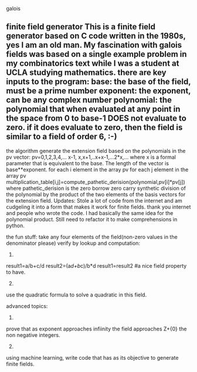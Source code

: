  galois

finite field generator
This is a finite field generator based on C code written in the 1980s, yes I am an old man.
My fascination with galois fields was based on a single example problem in my combinatorics text
while I was a student at UCLA studying mathematics.
there are key inputs to the program:
base: the base of the field, must be a prime number
exponent: the exponent, can be any complex number
polynomial: the polynomial that when evaluated at any point in the space from 0 to base-1 DOES not evaluate to zero.
            if it does evaluate to zero, then the field is similar to a field of order 6, :-)
-------------------------------------------------------------------------------------------------------------------
the algorithm
generate the extension field based on the polynomials in the pv vector:
pv=0,1,2,3,4,... x-1, x,x+1,..x+x-1,...2*x,...
where x is a formal parameter that is equivalent to the base. The length of the vector is base**exponent.
for each i element in the  array pv
  for each j element in the array pv
      multiplication_table[i,j]=compute_pathetic_derision(polynomial,pv[i]*pv[j])
where pathetic_derision is the zero borrow zero carry synthetic division of the polynomial by the product of the two elements
of the basis vectors for the extension field.
Updates:
Stole a lot of code from the internet and am cudgeling it into a form that makes it work for
finite fields. thank you internet and people who wrote the code.
I had basically the same idea for the polynomial product.
Still need to refactor it to make comprehensions in python.


the fun stuff:
take any four elements of the field(non-zero values in the denominator please)
verify by lookup and computation:

1.
result1=a/b+c/d
result2=(a*d+b*c)/b*d
result1=result2 #a nice field property to have.

2.
use the quadratic formula to solve a quadratic in this field.

advanced topics:

1.
prove that as exponent approaches infiinity the field approaches Z+{0} the non negative integers.

2.
using machine learning, write code that has as its objective to generate finite fields.